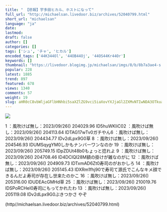 ```yaml
---
title: " 【悲報】宇多田ヒカル、ホストになって"
full_url: "http://michaelsan.livedoor.biz/archives/52040799.html"
short_url: "michaelsan"
language: "ja"
date: 
lastmod: 
draft: false
author: []
categories: []
tags: ['シュ', 'チャ', 'ヒカル']
encoded_tags: ['44K344Ol', '44OB44Oj', '44OS44Kr44Or']
keywords: []
thumbnail: "https://livedoor.blogimg.jp/michaelsan/imgs/8/b/8b7a3ae4-s.jpg"
popular: 228
latest: 1885
trend: 897
featured: 678
views: 1340
comments: 57
weight: 19
slug: aHR0cC8vbWljaGFlbHNhbi5saXZlZG9vci5iaXovYXJjaGl2ZXMvNTIwNDA3OTkuaHRtbA==
---
```


![](https://livedoor.blogimg.jp/michaelsan/imgs/8/b/8b7a3ae4-s.jpg)

1 ：風吹けば無し：2023/09/26() 204029.96 ID5huWKIiC02 ：風吹けば無し：2023/09/26() 204113.64 IDTAG17wTv0ガチやん6 ：風吹けば無し：2023/09/26() 204434.77 IDv2dLpx9G0草 8 ：風吹けば無し：2023/09/26() 204546.93 IDUMSqygYM0しかもナンバーワンなのか 19 ：風吹けば無し：2023/09/26() 205749.15 IDpZDUt48b0もょっと捻れよ 9 ：風吹けば無し：2023/09/26() 204708.46 ID4DClQI28M額の掛けが雑なのがに 12 ：風吹けば無し：2023/09/26() 204909.73 IDTxmAD6Zt0寿司のがおかしろ 14 ：風吹けば無し：2023/09/26() 205145.43 IDXRm1fhj90で寿司て源氏でこんなキメ顔できるんだよ寿司が存在し世来たのかこ 16 ：風吹けば無し：2023/09/26() 205316.00 IDUDEAcGMHd草 25 ：風吹けば無し：2023/09/26() 210019.76 IDSPoRCHeI0寿司にもってかれたわ 13 ：風吹けば無し：2023/09/26() 205119.08 IDv2dLpx9G0ぶきつかさ やぞ

(http//michaelsan.livedoor.biz/archives/52040799.html)

